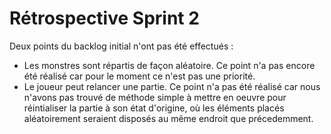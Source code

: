 <h1>Rétrospective Sprint 2</h1>

Deux points du backlog initial n'ont pas été effectués : 
<ul>
    <li>Les monstres sont répartis de façon aléatoire. Ce point n'a pas encore été réalisé car pour le moment ce n'est pas une priorité.</li>
    <li>Le joueur peut relancer une partie. Ce point n'a pas été réalisé car nous n'avons pas trouvé de méthode simple à mettre en oeuvre pour réintialiser la partie à son état d'origine, où les éléments placés aléatoirement seraient disposés au même endroit que précedemment.</li>
</ul>